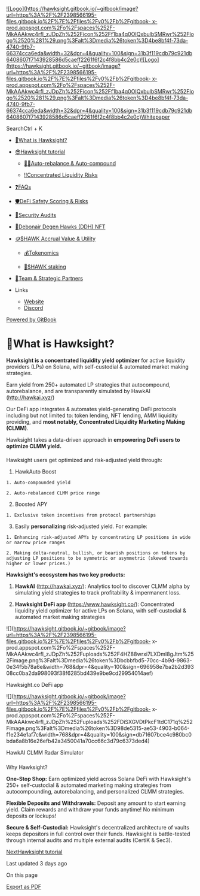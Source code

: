 [![Logo](https://hawksight.gitbook.io/~gitbook/image?url=https%3A%2F%2F2398566195-files.gitbook.io%2F%7E%2Ffiles%2Fv0%2Fb%2Fgitbook-
x-
prod.appspot.com%2Fo%2Fspaces%252F-MkAAAkwc4rfI_zJDpZh%252Ficon%252Ff1ba4q0OIQxbulbSMRwr%252Flogo%2520%281%29.png%3Falt%3Dmedia%26token%3D4be8bf4f-73da-4740-9fb7-66374cca6eda&width=32&dpr=4&quality=100&sign=31b3f119cdb79c921db6408607f7143928586d5caeff2261f6f2c4f8bb4c2e0c)![Logo](https://hawksight.gitbook.io/~gitbook/image?url=https%3A%2F%2F2398566195-files.gitbook.io%2F%7E%2Ffiles%2Fv0%2Fb%2Fgitbook-
x-
prod.appspot.com%2Fo%2Fspaces%252F-MkAAAkwc4rfI_zJDpZh%252Ficon%252Ff1ba4q0OIQxbulbSMRwr%252Flogo%2520%281%29.png%3Falt%3Dmedia%26token%3D4be8bf4f-73da-4740-9fb7-66374cca6eda&width=32&dpr=4&quality=100&sign=31b3f119cdb79c921db6408607f7143928586d5caeff2261f6f2c4f8bb4c2e0c)Whitepaper](/whitepaper)

SearchCtrl \+ K

  * [🐣What is Hawksight?](/whitepaper)

  * [😎Hawksight tutorial](/whitepaper/hawksight-tutorial)

    * [🧙‍♂️Auto-rebalance & Auto-compound](/whitepaper/hawksight-tutorial/auto-rebalance-and-auto-compound)

    * [‼️Concentrated Liquidity Risks](/whitepaper/hawksight-tutorial/concentrated-liquidity-risks)

  * [❓FAQs](/whitepaper/faqs)

  * [🛡️DeFi Safety Scoring & Risks](/whitepaper/defi-safety-scoring-and-risks)

  * [💪Security Audits](/whitepaper/security-audits)

  * [🦅Debonair Degen Hawks (DDH) NFT](/whitepaper/debonair-degen-hawks-ddh-nft)

  * [🪙$HAWK Accrual Value & Utility](/whitepaper/trade-to-earn-usdhwk-token-utility)

    * [💰Tokenomics](/whitepaper/trade-to-earn-usdhwk-token-utility/tokenomics)

    * [🥩$HAWK staking](/whitepaper/trade-to-earn-usdhwk-token-utility/usdhawk-staking)

  * [👷Team & Strategic Partners](/whitepaper/team)

  * Links

    * [Website](https://hawksight.co/)
    * [Discord](https://discord.gg/7ZDVwAaqWk)

[Powered by
GitBook](https://www.gitbook.com/?utm_source=content&utm_medium=trademark&utm_campaign=-MkAAAkwc4rfI_zJDpZh)

# 🐣What is Hawksight?

**Hawksight is a concentrated liquidity yield optimizer** for active liquidity
providers (LPs) on Solana, with self-custodial & automated market making
strategies.

Earn yield from 250+ automated LP strategies that autocompound, autorebalance,
and are transparently simulated by HawkAI (<http://hawkai.xyz/>)

Our DeFi app integrates & automates yield-generating DeFi protocols including
but not limited to: token lending, NFT lending, AMM liquidity providing, and
**most notably, Concentrated Liquidity Marketing Making (CLMM)**.

Hawksight takes a data-driven approach in **empowering DeFi users to optimize
CLMM yield.**

####

Hawksight users get optimized and risk-adjusted yield through:

  1. HawkAuto Boost

    1. Auto-compounded yield

    2. Auto-rebalanced CLMM price range

  2. Boosted APY

    1. Exclusive token incentives from protocol partnerships

  3. Easily **personalizing** risk-adjusted yield. For example:

    1. Enhancing risk-adjusted APYs by concentrating LP positions in wide or narrow price ranges

    2. Making delta-neutral, bullish, or bearish positions on tokens by adjusting LP positions to be symmetric or asymmetric (skewed towards higher or lower prices.)

**Hawksight's ecosystem has two key products:**

  1. **HawkAI** (<http://hawkai.xyz/>): Analytics tool to discover CLMM alpha by simulating yield strategies to track profitability & impermanent loss.

  2. **Hawksight DeFi app** (<https://www.hawksight.co/>): Concentrated liquidity yield optimizer for active LPs on Solana, with self-custodial & automated market making strategies

![](https://hawksight.gitbook.io/~gitbook/image?url=https%3A%2F%2F2398566195-files.gitbook.io%2F%7E%2Ffiles%2Fv0%2Fb%2Fgitbook-
x-
prod.appspot.com%2Fo%2Fspaces%252F-MkAAAkwc4rfI_zJDpZh%252Fuploads%252F4HZ88wrxi7LXDmI8gJtm%252Fimage.png%3Falt%3Dmedia%26token%3Dbcbbfbd5-70cc-4b9d-9863-0e34f5b78a6e&width=768&dpr=4&quality=100&sign=696958e7ba2b2d39308cc0ba2da998093f38f6285bd439e9be9cd29954014aef)

Hawksight.co DeFi app

![](https://hawksight.gitbook.io/~gitbook/image?url=https%3A%2F%2F2398566195-files.gitbook.io%2F%7E%2Ffiles%2Fv0%2Fb%2Fgitbook-
x-
prod.appspot.com%2Fo%2Fspaces%252F-MkAAAkwc4rfI_zJDpZh%252Fuploads%252FDiSXGVDtPkcF1tdC171q%252Fimage.png%3Falt%3Dmedia%26token%3D98de5315-ae53-4903-b064-f1e234e1af7c&width=768&dpr=4&quality=100&sign=db71607bce4c980bc0bda6a8b16e26efb42a3450041a70cc66c3d79c6373ded4)

HawkAI CLMM Radar Simulator

###

Why Hawksight?

**One-Stop Shop:** Earn optimized yield across Solana DeFi with Hawksight's
250+ self-custodial & automated marketing making strategies from
autocompounding, autorebalancing, and personalized CLMM strategies.

**Flexible Deposits and Withdrawals:** Deposit any amount to start earning
yield. Claim rewards and withdraw your funds anytime! No minimum deposits or
lockups!

**Secure & Self-Custodial:** Hawksight's decentralized architecture of vaults
keeps depositors in full control over their funds. Hawksight is battle-tested
through internal audits and multiple external audits (CertiK & Sec3).

[NextHawksight tutorial](/whitepaper/hawksight-tutorial)

Last updated 3 days ago

On this page

[Export as PDF](/whitepaper/~gitbook/pdf?page=-MkAAEUQO5ILb7V-h_HR&only=yes)

